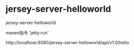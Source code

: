 # jersey-server-helloworld
jersey-server-helloworld

maven指令 'jetty:run'

http://localhost:8080/jersey-server-helloworld/api/v1.0/hello
